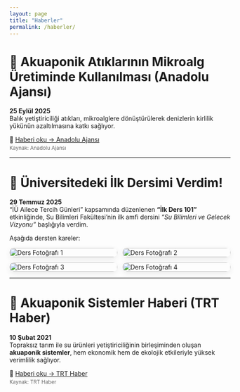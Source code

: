 ```yaml
---
layout: page
title: "Haberler"
permalink: /haberler/
---
```


<!-- Basit galeri stilleri -->
<style>
  .gallery { display:grid; grid-template-columns:repeat(auto-fit,minmax(220px,1fr)); gap:12px; margin:12px 0;}
  .gallery a { display:block; border-radius:12px; overflow:hidden; box-shadow:0 4px 14px rgba(0,0,0,.08); transition:transform .15s ease;}
  .gallery a:hover { transform: translateY(-2px); }
  .gallery img { width:100%; height:auto; display:block; }
  .extlink small { color:#666; display:block; margin-top:4px; }
</style>

# 📰 Akuaponik Atıklarının Mikroalg Üretiminde Kullanılması (Anadolu Ajansı)
**25 Eylül 2025**  
Balık yetiştiriciliği atıkları, mikroalglere dönüştürülerek denizlerin kirlilik yükünün azaltılmasına katkı sağlıyor.  

<p class="extlink">
  🔗 <a href="https://www.aa.com.tr/tr/yesilhat/bilim/balik-yetistiriciligi-atiklari-alglere-donusturulerek-denizlerin-kirlilik-yuku-azaltiliyor/1827331" target="_blank" rel="noopener">Haberi oku → Anadolu Ajansı</a>
  <small>Kaynak: Anadolu Ajansı</small>
</p>

---

# 📰 Üniversitedeki İlk Dersimi Verdim!
**29 Temmuz 2025**  
“İÜ Ailece Tercih Günleri” kapsamında düzenlenen **“İlk Ders 101”** etkinliğinde, Su Bilimleri Fakültesi’nin ilk amfi dersini *“Su Bilimleri ve Gelecek Vizyonu”* başlığıyla verdim.  

Aşağıda dersten kareler:

<div class="gallery">
  <a href="{{ "/IMG-20250729-WA0096.jpg" | relative_url }}" target="_blank" rel="noopener">
    <img src="{{ "/IMG-20250729-WA0096.jpg" | relative_url }}" alt="Ders Fotoğrafı 1">
  </a>
  <a href="{{ "/IMG-20250730-WA0041.jpg" | relative_url }}" target="_blank" rel="noopener">
    <img src="{{ "/IMG-20250730-WA0041.jpg" | relative_url }}" alt="Ders Fotoğrafı 2">
  </a>
  <a href="{{ "/IMG-20250730-WA0043.jpg" | relative_url }}" target="_blank" rel="noopener">
    <img src="{{ "/IMG-20250730-WA0043.jpg" | relative_url }}" alt="Ders Fotoğrafı 3">
  </a>
  <a href="{{ "/IMG-20250730-WA0044.jpg" | relative_url }}" target="_blank" rel="noopener">
    <img src="{{ "/IMG-20250730-WA0044.jpg" | relative_url }}" alt="Ders Fotoğrafı 4">
  </a>
</div>

---

# 📰 Akuaponik Sistemler Haberi (TRT Haber)
**10 Şubat 2021**  
Topraksız tarım ile su ürünleri yetiştiriciliğinin birleşiminden oluşan **akuaponik sistemler**, hem ekonomik hem de ekolojik etkileriyle yüksek verimlilik sağlıyor.  

<p class="extlink">
  🔗 <a href="https://www.trthaber.com/haber/bilim-teknoloji/ekonomik-ve-ekolojik-tarim-modeli-akuaponik-555314.html" target="_blank" rel="noopener">Haberi oku → TRT Haber</a>
  <small>Kaynak: TRT Haber</small>
</p>
